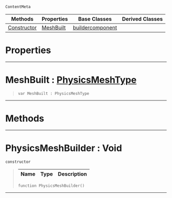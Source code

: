  `ContentMeta`

|Methods|Properties|Base Classes|Derived Classes|
|---|---|---|---|
|[ Constructor](https://github.com/ArendDanielek/ZeroDocsTest/blob/master/code_reference/class_reference/physicsmeshbuilder.markdown#physicsmeshbuilder-void)|[ MeshBuilt](https://github.com/ArendDanielek/ZeroDocsTest/blob/master/code_reference/class_reference/physicsmeshbuilder.markdown#meshbuilt-zero-engine-do)|[buildercomponent](https://github.com/ArendDanielek/ZeroDocsTest/blob/master/code_reference/class_reference/buildercomponent.markdown)| |


 #  Properties


---  
 #  MeshBuilt : [PhysicsMeshType](https://github.com/ArendDanielek/ZeroDocsTest/blob/master/code_reference/enum_reference.markdown#physicsmeshtype)

> 
> ``` lang=cpp, name=Zilch
> var MeshBuilt : PhysicsMeshType


---  
 #  Methods


---  
 #  PhysicsMeshBuilder : Void

 `constructor`

> 
> |Name|Type|Description|
> |---|---|---|
> ``` lang=cpp, name=Zilch
> function PhysicsMeshBuilder()
> ``` 


---  
 
  
  
  
  
  
  
  

 